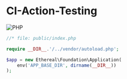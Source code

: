 # CI-Action-Testing

![PHP](https://github.com/skmetheloper/ci-action-testing/workflows/PHP/badge.svg?branch=master)

```php
//* file: public/index.php

require __DIR__.'/../vendor/autoload.php';

$app = new Ethereal\Foundation\Application(
    env('APP_BASE_DIR', dirname(__DIR__))
);

```
